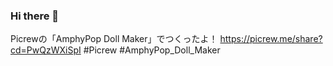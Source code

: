 ### Hi there 👋
Picrewの「AmphyPop Doll Maker」でつくったよ！ https://picrew.me/share?cd=PwQzWXiSpI #Picrew #AmphyPop_Doll_Maker

<!--
**ArthurFariaPeixoto/ArthurFariaPeixoto** is a ✨ _special_ ✨ repository because its `README.md` (this file) appears on your GitHub profile.

Here are some ideas to get you started:

- 🔭 I’m currently working on ...
- 🌱 I’m currently learning ...
- 👯 I’m looking to collaborate on ...
- 🤔 I’m looking for help with ...
- 💬 Ask me about ...
- 📫 How to reach me: ...
- 😄 Pronouns: ...
- ⚡ Fun fact: ...
-->
